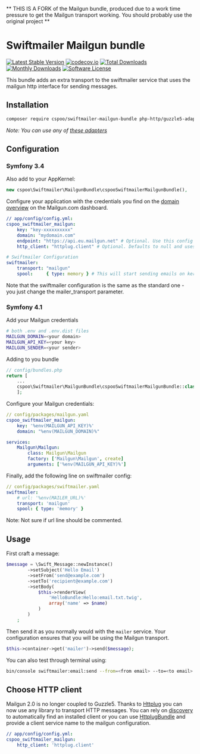 ** THIS IS A FORK of the Mailgun bundle, produced due to a work time pressure to get the Mailgun transport working. You should probably use the original project **

# Swiftmailer Mailgun bundle

[![Latest Stable Version](https://poser.pugx.org/cspoo/swiftmailer-mailgun-bundle/v/stable)](https://packagist.org/packages/cspoo/swiftmailer-mailgun-bundle)
[![codecov.io](https://codecov.io/github/tehplague/swiftmailer-mailgun-bundle/coverage.svg?branch=master)](https://codecov.io/github/tehplague/swiftmailer-mailgun-bundle?branch=master)
[![Total Downloads](https://poser.pugx.org/cspoo/swiftmailer-mailgun-bundle/downloads)](https://packagist.org/packages/cspoo/swiftmailer-mailgun-bundle)
[![Monthly Downloads](https://poser.pugx.org/cspoo/swiftmailer-mailgun-bundle/d/monthly.png)](https://packagist.org/packages/cspoo/swiftmailer-mailgun-bundle)
[![Software License](https://img.shields.io/badge/license-MIT-brightgreen.svg?style=flat-square)](LICENSE)


This bundle adds an extra transport to the swiftmailer service that uses the mailgun
http interface for sending messages.

## Installation

```bash
composer require cspoo/swiftmailer-mailgun-bundle php-http/guzzle5-adapter
```

*Note: You can use any of [these adapters](https://packagist.org/providers/php-http/client-implementation)*

## Configuration

### Symfony 3.4

Also add to your AppKernel:

```php
new cspoo\Swiftmailer\MailgunBundle\cspooSwiftmailerMailgunBundle(),
```

Configure your application with the credentials you find on the [domain overview](https://mailgun.com/app/domains) on the Mailgun.com dashboard.

``` yaml
// app/config/config.yml:
cspoo_swiftmailer_mailgun:
    key: "key-xxxxxxxxxx"
    domain: "mydomain.com"
    endpoint: "https://api.eu.mailgun.net" # Optional. Use this config for EU region. Defaults to "https://api.mailgun.net"
    http_client: "httplug.client" # Optional. Defaults to null and uses discovery to find client. 

# Swiftmailer Configuration
swiftmailer:
    transport: "mailgun"
    spool:     { type: memory } # This will start sending emails on kernel.terminate event

```
Note that the swiftmailer configuration is the same as the standard one - you just 
change the mailer_transport parameter.

### Symfony 4.1

Add your Mailgun credentials 
```bash
# both .env and .env.dist files
MAILGUN_DOMAIN=<your domain>
MAILGUN_API_KEY=<your key>
MAILGUN_SENDER=<your sender>
```

Adding to you bundle
```php
// config/bundles.php
return [
    ...
    cspoo\Swiftmailer\MailgunBundle\cspooSwiftmailerMailgunBundle::class => ['all' => true],
    ];
```

Configure your Mailgun credentials:

```yaml
// config/packages/mailgun.yaml
cspoo_swiftmailer_mailgun:
    key: '%env(MAILGUN_API_KEY)%'
    domain: "%env(MAILGUN_DOMAIN)%"

services:
    Mailgun\Mailgun:
        class: Mailgun\Mailgun
        factory: ['Mailgun\Mailgun', create]
        arguments: ['%env(MAILGUN_API_KEY)%']
```

Finally, add the following line on swiftmailer config:
```yaml
// config/packages/swiftmailer.yaml
swiftmailer:
    # url: '%env(MAILER_URL)%'
    transport: 'mailgun'
    spool: { type: 'memory' }
```
Note: Not sure if url line should be commented.

## Usage

First craft a message:

```php
$message = \Swift_Message::newInstance()
        ->setSubject('Hello Email')
        ->setFrom('send@example.com')
        ->setTo('recipient@example.com')
        ->setBody(
            $this->renderView(
                'HelloBundle:Hello:email.txt.twig',
                array('name' => $name)
            )
        )
    ;
```

Then send it as you normally would with the `mailer` service. Your configuration ensures that you will be using the Mailgun transport.

```php
$this->container->get('mailer')->send($message);
```

You can also test through terminal using:
```bash
bin/console swiftmailer:email:send --from=<from email> --to=<to email> --subject="Foo" --body="Bar"
```

## Choose HTTP client

Mailgun 2.0 is no longer coupled to Guzzle5. Thanks to [Httplug](http://docs.php-http.org/en/latest/index.html) you can now use any
library to transport HTTP messages. You can rely on [discovery](http://docs.php-http.org/en/latest/discovery.html) to automatically
find an installed client or you can use [HttplugBundle](https://github.com/php-http/HttplugBundle) and provide a client service name 
to the mailgun configuration. 

``` yaml
// app/config/config.yml:
cspoo_swiftmailer_mailgun:
    http_client: 'httplug.client'
```


